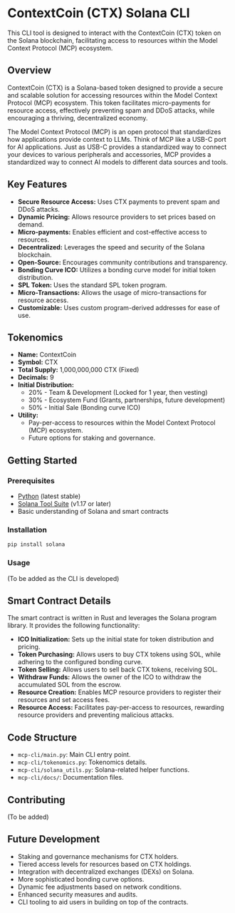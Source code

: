 # ContextCoin (CTX) Solana CLI

This CLI tool is designed to interact with the ContextCoin (CTX) token on the Solana blockchain, facilitating access to resources within the Model Context Protocol (MCP) ecosystem.

## Overview

ContextCoin (CTX) is a Solana-based token designed to provide a secure and scalable solution for accessing resources within the Model Context Protocol (MCP) ecosystem. This token facilitates micro-payments for resource access, effectively preventing spam and DDoS attacks, while encouraging a thriving, decentralized economy.

The Model Context Protocol (MCP) is an open protocol that standardizes how applications provide context to LLMs. Think of MCP like a USB-C port for AI applications. Just as USB-C provides a standardized way to connect your devices to various peripherals and accessories, MCP provides a standardized way to connect AI models to different data sources and tools.

## Key Features

*   **Secure Resource Access:** Uses CTX payments to prevent spam and DDoS attacks.
*   **Dynamic Pricing:** Allows resource providers to set prices based on demand.
*   **Micro-payments:** Enables efficient and cost-effective access to resources.
*   **Decentralized:** Leverages the speed and security of the Solana blockchain.
*   **Open-Source:** Encourages community contributions and transparency.
*   **Bonding Curve ICO:** Utilizes a bonding curve model for initial token distribution.
*   **SPL Token:** Uses the standard SPL token program.
*   **Micro-Transactions:** Allows the usage of micro-transactions for resource access.
*   **Customizable:** Uses custom program-derived addresses for ease of use.

## Tokenomics

*   **Name:** ContextCoin
*   **Symbol:** CTX
*   **Total Supply:** 1,000,000,000 CTX (Fixed)
*   **Decimals:** 9
*   **Initial Distribution:**
    *   20% - Team & Development (Locked for 1 year, then vesting)
    *   30% - Ecosystem Fund (Grants, partnerships, future development)
    *   50% - Initial Sale (Bonding curve ICO)
*   **Utility:**
    *   Pay-per-access to resources within the Model Context Protocol (MCP) ecosystem.
    *   Future options for staking and governance.

## Getting Started

### Prerequisites

*   [Python](https://www.python.org/) (latest stable)
*   [Solana Tool Suite](https://docs.solana.com/cli/install-solana-cli-tools) (v1.17 or later)
*   Basic understanding of Solana and smart contracts

### Installation

```bash
pip install solana
```

### Usage

(To be added as the CLI is developed)

## Smart Contract Details

The smart contract is written in Rust and leverages the Solana program library. It provides the following functionality:

*   **ICO Initialization:** Sets up the initial state for token distribution and pricing.
*   **Token Purchasing:** Allows users to buy CTX tokens using SOL, while adhering to the configured bonding curve.
*   **Token Selling:** Allows users to sell back CTX tokens, receiving SOL.
*   **Withdraw Funds:** Allows the owner of the ICO to withdraw the accumulated SOL from the escrow.
*   **Resource Creation:** Enables MCP resource providers to register their resources and set access fees.
*   **Resource Access:** Facilitates pay-per-access to resources, rewarding resource providers and preventing malicious attacks.

## Code Structure

*   `mcp-cli/main.py`: Main CLI entry point.
*   `mcp-cli/tokenomics.py`: Tokenomics details.
*   `mcp-cli/solana_utils.py`: Solana-related helper functions.
*   `mcp-cli/docs/`: Documentation files.

## Contributing

(To be added)

## Future Development

*   Staking and governance mechanisms for CTX holders.
*   Tiered access levels for resources based on CTX holdings.
*   Integration with decentralized exchanges (DEXs) on Solana.
*   More sophisticated bonding curve options.
*   Dynamic fee adjustments based on network conditions.
*   Enhanced security measures and audits.
*   CLI tooling to aid users in building on top of the contracts.
